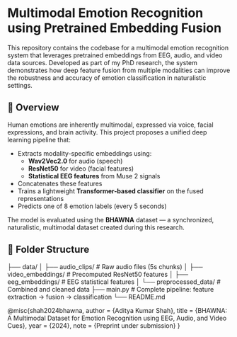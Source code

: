 # Multimodal Emotion Recognition using Pretrained Embedding Fusion

This repository contains the codebase for a multimodal emotion recognition system that leverages pretrained embeddings from EEG, audio, and video data sources. Developed as part of my PhD research, the system demonstrates how deep feature fusion from multiple modalities can improve the robustness and accuracy of emotion classification in naturalistic settings.

## 🧠 Overview

Human emotions are inherently multimodal, expressed via voice, facial expressions, and brain activity. This project proposes a unified deep learning pipeline that:

- Extracts modality-specific embeddings using:
  - **Wav2Vec2.0** for audio (speech)
  - **ResNet50** for video (facial features)
  - **Statistical EEG features** from Muse 2 signals
- Concatenates these features
- Trains a lightweight **Transformer-based classifier** on the fused representations
- Predicts one of 8 emotion labels (every 5 seconds)

The model is evaluated using the **BHAWNA** dataset — a synchronized, naturalistic, multimodal dataset created during this research.

## 📁 Folder Structure

├── data/
│ ├── audio_clips/ # Raw audio files (5s chunks)
│ ├── video_embeddings/ # Precomputed ResNet50 features
│ ├── eeg_embeddings/ # EEG statistical features
│ └── preprocessed_data/ # Combined and cleaned data
├── main.py # Complete pipeline: feature extraction → fusion → classification
└── README.md

@misc{shah2024bhawna,
  author = {Aditya Kumar Shah},
  title = {BHAWNA: A Multimodal Dataset for Emotion Recognition using EEG, Audio, and Video Cues},
  year = {2024},
  note = {Preprint under submission}
}

